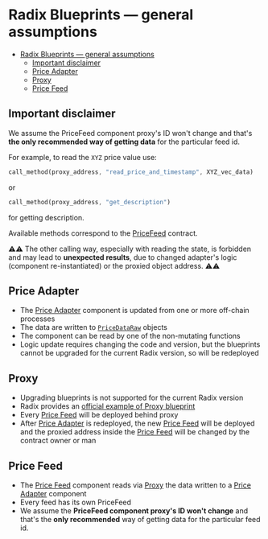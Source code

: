 # Radix Blueprints — general assumptions

<!-- TOC -->
* [Radix Blueprints — general assumptions](#radix-blueprints--general-assumptions)
  * [Important disclaimer](#important-disclaimer)
  * [Price Adapter](#price-adapter)
  * [Proxy](#proxy)
  * [Price Feed](#price-feed)
<!-- TOC -->

## Important disclaimer

We assume the PriceFeed component proxy's ID won't change and
that's **the only recommended way of getting data** for the particular feed id.

For example, to read the `XYZ` price value use:

```rust
call_method(proxy_address, "read_price_and_timestamp", XYZ_vec_data)
```

or
```rust
call_method(proxy_address, "get_description")
```

for getting description.

Available methods correspond to the [PriceFeed](#price-feed) contract.

⚠️⚠️ The other calling way, especially with reading the state, is forbidden and may lead to **unexpected results**,
due to changed adapter's logic (component re-instantiated) or the proxied object address. ⚠️⚠️

## Price Adapter

* The [Price Adapter](./price_adapter/README.md) component is updated from one or more off-chain processes
* The data are written to [`PriceDataRaw`](./price_adapter/src/price_data.rs) objects
* The component can be read by one of the non-mutating functions
* Logic update requires changing the code and version, but the blueprints cannot be upgraded for the current Radix
version, so will be redeployed

## Proxy

* Upgrading blueprints is not supported for the current Radix version
* Radix provides an [official example of Proxy blueprint](https://github.com/radixdlt/official-examples/blob/main/scrypto-design-patterns/blueprint-proxy/oracle-generic-proxy-with-global/src/lib.rs)
* Every [Price Feed](#price-feed) will be deployed behind proxy  
* After [Price Adapter](#price-adapter) is redeployed, the new [Price Feed](#price-feed) will be deployed
and the proxied address inside the [Price Feed](#price-feed) will be changed by the contract owner or man

## Price Feed

* The [Price Feed](./price_feed/src/price_feed.rs) component reads via [Proxy](#proxy) the data written
  to a [Price Adapter](./price_adapter/src/price_adapter.rs) component
* Every feed has its own PriceFeed
* We assume the **PriceFeed component proxy's ID won't change** and that's the **only recommended** way
  of getting data for the particular feed id.

